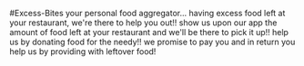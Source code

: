 #Excess-Bites
your personal food aggregator...
having excess food left at your restaurant, we're there to help you out!! 
show us upon our app the amount of food left at your restaurant and we'll be there to pick it up!!
help us by donating food for the needy!!
we promise to pay you and in return you help us by providing with leftover food!
